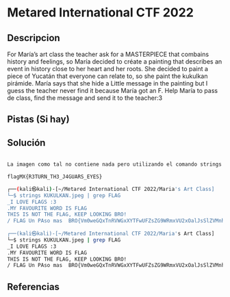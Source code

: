 # Metared International CTF 2022

## Descripcion

For María’s art class the teacher ask for a MASTERPIECE that combains history and feelings, so María decided to créate a painting that describes an event in history close to her heart and her roots. She decided to paint a piece of Yucatán that everyone can relate to, so she paint the kukulkan pirámide. María says that she hide a Little message in the painting but I guess the teacher never find it because María got an F. Help María to pass de class, find the message and send it to the teacher:3


## Pistas (Si hay)



## Solución

``` Bash

La imagen como tal no contiene nada pero utilizando el comando strings obtenemos un texto en base64 al cual pasamos 8 veces por cyberchef con lo cual tenemos la llave la cual es:

flagMX{R3TURN_TH3_J4GUARS_EYES}

┌──(kali㉿kali)-[~/Metared International CTF 2022/Maria's Art Class]
└─$ strings KUKULKAN.jpeg | grep FLAG
_I LOVE FLAGS :3 
.MY FAVOURITE WORD IS FLAG 
THIS IS NOT THE FLAG, KEEP LOOKING BRO! 
/ FLAG Un PAso mas  BRO{Vm0weGQxTnRVWGxXYTFwUFZsZG9WRmxVU2xOalJsSlZVMnhPVlUxV2NEQlVWbEpUWVdzeFYxTnNhRmRpVkZaUVZrUktTMUl5VGtsaVJtUk9ZbTFvZVZadE1YcGxSbGw0Vkc1V2FsSnNXazlXYlRWRFYxWmFkR1JIUmxSTlZYQjVWR3hhYjFSc1duTmpSVGxhWWxoU1RGWnNXbUZXVmtaMFVteHdWMkpJUWpaV1ZFa3hWREZhV0ZOclpHcFNWR3hZV1ZSS1VrMUdWWGRYYlVacVZtdHdlbGRyV210VWJGcDFVV3R3VjJGcmJ6QlZla1pYVmpGa2NsWnNTbGRTTTAwMQ==}   x
                                                                                                                                                                                                                                            
┌──(kali㉿kali)-[~/Metared International CTF 2022/Maria's Art Class]
└─$ strings KUKULKAN.jpeg | grep FLAG
_I LOVE FLAGS :3 
.MY FAVOURITE WORD IS FLAG 
THIS IS NOT THE FLAG, KEEP LOOKING BRO! 
/ FLAG Un PAso mas  BRO{Vm0weGQxTnRVWGxXYTFwUFZsZG9WRmxVU2xOalJsSlZVMnhPVlUxV2NEQlVWbEpUWVdzeFYxTnNhRmRpVkZaUVZrUktTMUl5VGtsaVJtUk9ZbTFvZVZadE1YcGxSbGw0Vkc1V2FsSnNXazlXYlRWRFYxWmFkR1JIUmxSTlZYQjVWR3hhYjFSc1duTmpSVGxhWWxoU1RGWnNXbUZXVmtaMFVteHdWMkpJUWpaV1ZFa3hWREZhV0ZOclpHcFNWR3hZV1ZSS1VrMUdWWGRYYlVacVZtdHdlbGRyV210VWJGcDFVV3R3VjJGcmJ6QlZla1pYVmpGa2NsWnNTbGRTTTAwMQ==}   x


```

## Referencias